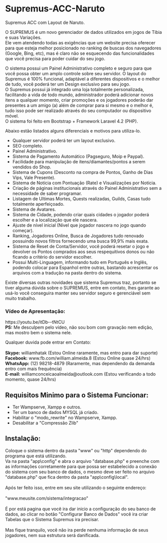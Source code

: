 # Supremus-ACC-Naruto
<p>Supremus ACC com Layout de Naruto.</p>

<p>O SUPREMUS é um novo gerenciador de dados utilizados em jogos de Tibia e suas Variações.<br>
Ele vem atendendo todas as exigências que um website precisa oferecer para que esteja melhor posicionado no ranking de buscas dos navegadores (Google, Bing, etc), mas é claro não se esquecendo das funcionalidades que você precisa para poder cuidar do seu jogo.</p>

<p>O sistema possui um Painel Administrativo completo e seguro para que você possa obter um amplo controle sobre seu servidor.
O layout do Supremus é 100% funcional, adaptável a diferentes dispositivos e o melhor de tudo, você poderá ter um Design exclusivo para seu jogo.<br>
O Supremus possui já integrado uma loja totalmente personalizada, facilitando a vida de todo mundo, administrador poderá adicionar novos itens a qualquer momento, criar promoções e os jogadores poderão dar presentes a um amigo (a) além de comprar para si mesmo e o melhor é, tudo isso pode ser realizado através do seu computador ou dispositivo móvel.<br>
O sistema foi feito em Bootstrap + Framework Laravel 4.2 (PHP).</p>

<p>Abaixo estão listados alguns diferenciais e motivos para utiliza-lo.</p>
<ul>
  <li>Qualquer servidor poderá ter um layout exclusivo.</li>
  <li>SEO completo.</li>
  <li>Painel Administrativo.</li>
  <li>Sistema de Pagamento Automático (Pagseguro, Moip e Paypal).</li>
  <li>Facilidade para manipulação de itens/diamantes/pontos a serem vendidos do Shop.</li>
  <li>Sistema de Cupons (Desconto na compra de Pontos, Ganho de Dias Vips, Vale Presente).</li>
  <li>Sistema de Notícia com Pontuação (Rate) e Visualizações por Notícia.</li>
  <li>Criação de páginas institucionais através do Painel Administrativo sem a necessidade de saber programar.</li>
  <li>Listagem de Ultimas Mortes, Quests realizadas, Guilds, Casas tudo totalmente aperfeiçoado.</li>
  <li>Sistema de Avatares.</li>
  <li>Sistema de Cidade, podendo criar quais cidades o jogador poderá escolher e a localização que ele nascera.</li>
  <li>Ajuste de nível inicial (Nível que jogador nascera no jogo quando começar).</li>
  <li>Ranking, Jogadores Online, Busca de Jogadores tudo renovado possuindo novos filtros fornecendo uma busca 99,9% mais exata.</li>
  <li>Sistema de Reset de Conta/Servidor, você poderá resetar o jogo e devolver os Pontos comprados aos seus respequitivos donos ou não ficando a critério do servidor escolher.</li>
  <li>Possui Multi-Linguagem, informando tudo em Português e Inglês, podendo colocar para Espanhol entre outras, bastando acrescentar os arquivos com a tradução na pasta dentro do sistema.</li>
</ul>

<p>Existe diversas outras novidades que sistema Supremus traz, portanto se tiver alguma dúvida sobre o SUPREMUS, entre em contato, lhes garante ao usá-lo você conseguira manter seu servidor seguro e gerenciável sem muito trabalho.</p>

<h3>Vídeo de Apresentação:</h3>
<p>https://youtu.be/itDb--tNtCU<br>
<b>PS:</b> Me desculpem pelo vídeo, não sou bom com gravação nem edição, mas mostro bem o sistema nele.</p>

<p>Qualquer duvida pode entrar em Contato:<br>
<br>
<b>Skype:</b> williamhatak (Estou Online raramente, mas entro para dar suporte)<br>
<b>Facebook:</b> www.fb.com/william.almeida.8 (Estou Online quase 24/hrs)<br>
<b>WhatsApp:</b> (12) 98218-4879 (Raramente, mas dependendo da demanda entro com mais frequência)<br>
<b>E-mail:</b> williamconceicaoalmeida@outlook.com (Estou verificando a todo momento, quase 24/hrs)</p>

<h2>Requisitos Minimo para o Sistema Funcionar:</h2>
<ul>
  <li>Ter Wampserve, Xampp e outros.</li>
  <li>Ter um banco de dados MYSQL já criado.</li>
  <li>Habilitar o "modo_rewrite" no Wampserve, Xampp.</li>
  <li>Desabilitar a "Compressão Zlib"</li>
</ul>

<h2>Instalação:</h2>
<p>Coloque o sistema dentro da pasta "www" ou "http" dependendo do programa que está utilizando.<br>
Va na pasta "app\config" e abra o arquivo "database.php" e preenche com as informações corretamente para que possa ser estabelecido a conexão do sistema com seu banco de dados, o mesmo deve ser feito no arquivo "database.php" que fica dentro da pasta "app\config\local".<br>
<br>
Após ter feito isso, entre em seu site utilizando o seguinte endereço:<br>
<br>
"www.meusite.com/sistema/integracao"<br>
<br>
É por está pagina que você ira dar inicio a configuração do seu banco de dados, ao clicar no botão "Configurar Banco de Dados" você ira criar Tabelas que o Sistema Supremus ira precisar.<br>
<br>
Mas fique tranquilo, você não ira perde nenhuma informação de seus jogadores, nem sua estrutura será danificada.</p>
